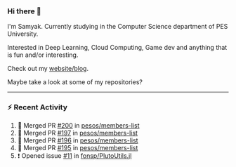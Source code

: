 ### Hi there 👋

I'm Samyak. Currently studying in the Computer Science department of PES University.

Interested in Deep Learning, Cloud Computing, Game dev and anything that is fun and/or interesting.

Check out my [website/blog](https://samyak2.github.io/).

Maybe take a look at some of my repositories?

---

### :zap: Recent Activity

<!--START_SECTION:activity-->
1. 🎉 Merged PR [#200](https://github.com//pesos/members-list/pull/200) in [pesos/members-list](https://github.com//pesos/members-list)
2. 🎉 Merged PR [#197](https://github.com//pesos/members-list/pull/197) in [pesos/members-list](https://github.com//pesos/members-list)
3. 🎉 Merged PR [#196](https://github.com//pesos/members-list/pull/196) in [pesos/members-list](https://github.com//pesos/members-list)
4. 🎉 Merged PR [#195](https://github.com//pesos/members-list/pull/195) in [pesos/members-list](https://github.com//pesos/members-list)
5. ❗️ Opened issue [#11](https://github.com//fonsp/PlutoUtils.jl/issues/11) in [fonsp/PlutoUtils.jl](https://github.com//fonsp/PlutoUtils.jl)
<!--END_SECTION:activity-->

